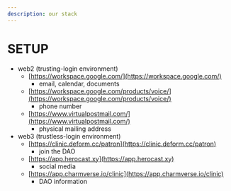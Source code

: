 ```yaml
---
description: our stack
---
```


# SETUP

* web2 (trusting-login environment)
  * [https://workspace.google.com/](https://workspace.google.com/)
    * email, calendar, documents
  * [https://workspace.google.com/products/voice/](https://workspace.google.com/products/voice/)
    * phone number
  * [https://www.virtualpostmail.com/](https://www.virtualpostmail.com/)
    * physical mailing address
* web3 (trustless-login environment)
  * [https://clinic.deform.cc/patron](https://clinic.deform.cc/patron)
    * join the DAO
  * [https://app.herocast.xy](https://app.herocast.xy)
    * social media
  * [https://app.charmverse.io/clinic](https://app.charmverse.io/clinic)
    * DAO information
